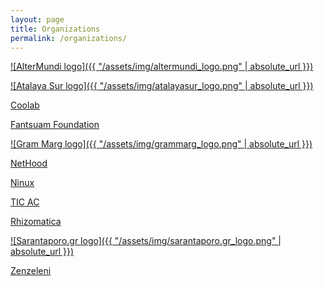 ```yaml
---
layout: page
title: Organizations
permalink: /organizations/
---
```


[![AlterMundi logo]({{ "/assets/img/altermundi_logo.png" | absolute_url }})](/orgs/AlterMundi)


[![Atalaya Sur logo]({{ "/assets/img/atalayasur_logo.png" | absolute_url }})](/orgs/AtalayaSur)

[Coolab]

[Fantsuam Foundation]

[![Gram Marg logo]({{ "/assets/img/grammarg_logo.png" | absolute_url }})](/orgs/GramMarg)

[NetHood]

[Ninux]

[TIC AC]

[Rhizomatica]

[![Sarantaporo.gr logo]({{ "/assets/img/sarantaporo.gr_logo.png" | absolute_url }})](/orgs/Sarantaporo.gr)

[Zenzeleni]

[Coolab]: http://www.coolab.org/
[Fantsuam Foundation]: http://www.fantsuam.org/
[Gram Marg]: http://grammarg.in/
[NetHood]: http://nethood.org/
[Ninux]: http://ninux.org/
[TIC AC]: https://www.tic-ac.org/
[Rhizomatica]: http://rhizomatica.org/
[Zenzeleni]: http://zenzeleni.net/
